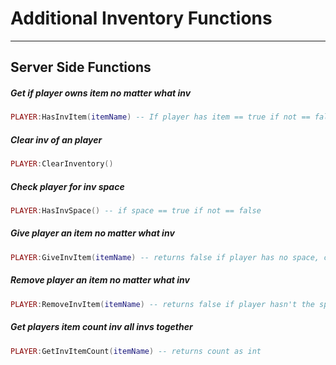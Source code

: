 # Additional Inventory Functions

------------

## Server Side Functions

##### Get if player owns item no matter what inv

```lua
PLAYER:HasInvItem(itemName) -- If player has item == true if not == false
```

##### Clear inv of an player

```lua
PLAYER:ClearInventory()
```

##### Check player for inv space

```lua
PLAYER:HasInvSpace() -- if space == true if not == false
```

##### Give player an item no matter what inv

```lua
PLAYER:GiveInvItem(itemName) -- returns false if player has no space, check space func or itself for check
```

##### Remove player an item no matter what inv

```lua
PLAYER:RemoveInvItem(itemName) -- returns false if player hasn't the specific item, check space func or itself for check
```

##### Get players item count inv all invs together

```lua
PLAYER:GetInvItemCount(itemName) -- returns count as int
```
